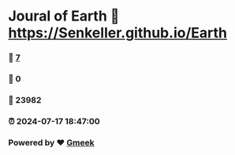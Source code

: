 # Joural of Earth :link: https://Senkeller.github.io/Earth 
### :page_facing_up: [7](https://Senkeller.github.io/Earth/tag.html) 
### :speech_balloon: 0 
### :hibiscus: 23982 
### :alarm_clock: 2024-07-17 18:47:00 
### Powered by :heart: [Gmeek](https://github.com/Meekdai/Gmeek)
